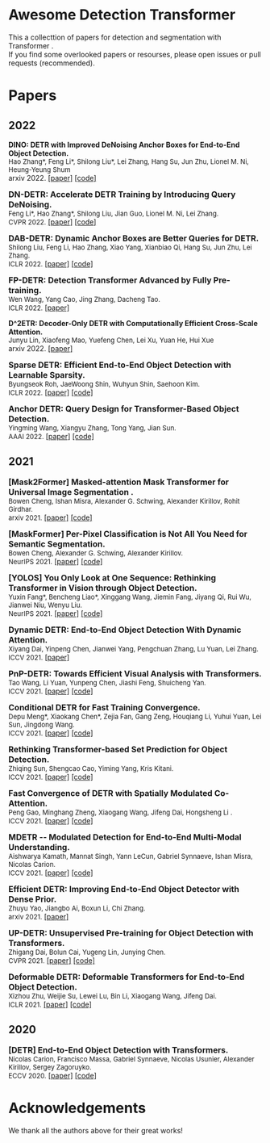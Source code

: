 # Awesome Detection Transformer
This a collecttion of papers for detection and segmentation with Transformer .
</br>
If you find some overlooked papers or resourses, please open issues or pull requests (recommended).

# Papers
## 2022
<p>
<b>DINO: DETR with Improved DeNoising Anchor Boxes for End-to-End Object Detection.</b> 
<br>
<font size=2>Hao Zhang*, Feng Li*, Shilong Liu*, Lei Zhang, Hang Su, Jun Zhu, Lionel M. Ni, Heung-Yeung Shum</font>
<br>
arxiv 2022.
<a href='https://arxiv.org/abs/2203.03605'>[paper]</a> <a href='https://github.com/IDEACVR/DINO'>[code]</a>  
</p>

<p>
<font size=3><b>DN-DETR: Accelerate DETR Training by Introducing Query DeNoising.</b></font>
<br>
<font size=2>Feng Li*, Hao Zhang*, Shilong Liu, Jian Guo, Lionel M. Ni, Lei Zhang.</font>
<br>
<font size=2>CVPR 2022.</font>
<a href='https://arxiv.org/abs/2203.01305'>[paper]</a> <a href='https://github.com/FengLi-ust/DN-DETR'>[code]</a>    
</p>

<p>
<font size=3><b>DAB-DETR: Dynamic Anchor Boxes are Better Queries for DETR.</b></font>
<br>
<font size=2>Shilong Liu, Feng Li, Hao Zhang, Xiao Yang, Xianbiao Qi, Hang Su, Jun Zhu, Lei Zhang.</font>
<br>
<font size=2>ICLR 2022.</font>
<a href='https://arxiv.org/abs/2201.12329'>[paper]</a> <a href='https://github.com/SlongLiu/DAB-DETR'>[code]</a>    
</p>

<p>
<font size=3><b>FP-DETR: Detection Transformer Advanced by Fully Pre-training.</b></font>
<br>
<font size=2>Wen Wang, Yang Cao, Jing Zhang, Dacheng Tao.</font>
<br>
<font size=2>ICLR 2022.</font>
<a href='https://openreview.net/pdf?id=yjMQuLLcGWK'>[paper]</a>    
</p>

<p>
<b>D^2ETR: Decoder-Only DETR with Computationally Efficient Cross-Scale Attention.</b> 
<br>
<font size=2>Junyu Lin, Xiaofeng Mao, Yuefeng Chen, Lei Xu, Yuan He, Hui Xue</font>
<br>
arxiv 2022.
<a href='https://arxiv.org/abs/2203.00860'>[paper]</a>  
</p>


<p>
<font size=3><b>Sparse DETR: Efficient End-to-End Object Detection with Learnable Sparsity.</b></font>
<br>
<font size=2>Byungseok Roh, JaeWoong Shin, Wuhyun Shin, Saehoon Kim.</font>
<br>
<font size=2>ICLR 2022.</font>
<a href='https://arxiv.org/abs/2111.14330v2'>[paper]</a> <a href='https://github.com/kakaobrain/sparse-detr'>[code]</a>    
</p>

<p>
<font size=3><b>Anchor DETR: Query Design for Transformer-Based Object Detection.</b></font>
<br>
<font size=2>Yingming Wang, Xiangyu Zhang, Tong Yang, Jian Sun.</font>
<br>
<font size=2>AAAI 2022.</font>
<a href='https://arxiv.org/abs/2109.07107v2'>[paper]</a> <a href='https://github.com/megvii-research/AnchorDETR'>[code]</a>    
</p>




## 2021
<p>
<font size=3><b>[Mask2Former] Masked-attention Mask Transformer for Universal Image Segmentation .</b></font>
<br>
<font size=2>Bowen Cheng, Ishan Misra, Alexander G. Schwing, Alexander Kirillov, Rohit Girdhar.</font>
<br>
<font size=2>arxiv 2021.</font>
<a href='https://arxiv.org/abs/2112.01527'>[paper]</a> <a href='https://github.com/facebookresearch/Mask2Former'>[code]</a>    
</p>

<p>
<font size=3><b>[MaskFormer] Per-Pixel Classification is Not All You Need for Semantic Segmentation.</b></font>
<br>
<font size=2>Bowen Cheng, Alexander G. Schwing, Alexander Kirillov.</font>
<br>
<font size=2>NeurIPS 2021.</font>
<a href='https://arxiv.org/abs/2107.06278'>[paper]</a> <a href='https://github.com/facebookresearch/MaskFormer'>[code]</a>    
</p>

<p>
<font size=3><b>[YOLOS] You Only Look at One Sequence: Rethinking Transformer in Vision through Object Detection.</b></font>
<br>
<font size=2>Yuxin Fang*, Bencheng Liao*, Xinggang Wang, Jiemin Fang, Jiyang Qi, Rui Wu, Jianwei Niu, Wenyu Liu.</font>
<br>
<font size=2>NeurIPS 2021.</font>
<a href='https://arxiv.org/abs/2106.00666'>[paper]</a> <a href='https://github.com/hustvl/YOLOS'>[code]</a>    
</p>

<p>
<font size=3><b>Dynamic DETR: End-to-End Object Detection With Dynamic Attention.</b></font>
<br>
<font size=2>Xiyang Dai, Yinpeng Chen, Jianwei Yang, Pengchuan Zhang, Lu Yuan, Lei Zhang.</font>
<br>
<font size=2>ICCV 2021.</font>
<a href='https://openaccess.thecvf.com/content/ICCV2021/papers/Dai_Dynamic_DETR_End-to-End_Object_Detection_With_Dynamic_Attention_ICCV_2021_paper.pdf'>[paper]</a> 
<!-- <a href='https://github.com/atten4vis/conditionaldetr'>[code]</a>     -->
</p>

<p>
<font size=3><b>PnP-DETR: Towards Efficient Visual Analysis with Transformers.</b></font>
<br>
<font size=2>Tao Wang, Li Yuan, Yunpeng Chen, Jiashi Feng, Shuicheng Yan.</font>
<br>
<font size=2>ICCV 2021.</font>
<a href='https://openaccess.thecvf.com/content/ICCV2021/papers/Wang_PnP-DETR_Towards_Efficient_Visual_Analysis_With_Transformers_ICCV_2021_paper.pdf'>[paper]</a> 
<a href='https://github.com/twangnh/pnp-detr'>[code]</a>
</p>

<p>
<font size=3><b>Conditional DETR for Fast Training Convergence.</b></font>
<br>
<font size=2>Depu Meng*, Xiaokang Chen*, Zejia Fan, Gang Zeng, Houqiang Li, Yuhui Yuan, Lei Sun, Jingdong Wang.</font>
<br>
<font size=2>ICCV 2021.</font>
<a href='https://arxiv.org/abs/2108.06152v2'>[paper]</a> <a href='https://github.com/atten4vis/conditionaldetr'>[code]</a>    
</p>

<p>
<font size=3><b>Rethinking Transformer-based Set Prediction for Object Detection.</b></font>
<br>
<font size=2>Zhiqing Sun, Shengcao Cao, Yiming Yang, Kris Kitani.</font>
<br>
<font size=2>ICCV 2021.</font>
<a href='https://arxiv.org/abs/2011.10881'>[paper]</a> <a href='https://github.com/edward-sun/tsp-detection'>[code]</a>    
</p>

<p>
<font size=3><b>Fast Convergence of DETR with Spatially Modulated Co-Attention.</b></font>
<br>
<font size=2>Peng Gao, Minghang Zheng, Xiaogang Wang, Jifeng Dai, Hongsheng Li .</font>
<br>
<font size=2>ICCV 2021.</font>
<a href='https://arxiv.org/abs/2010.04159v4'>[paper]</a> <a href='https://github.com/gaopengcuhk/SMCA-DETR'>[code]</a>    
</p>

<p>
<font size=3><b>MDETR -- Modulated Detection for End-to-End Multi-Modal Understanding.</b></font>
<br>
<font size=2>Aishwarya Kamath, Mannat Singh, Yann LeCun, Gabriel Synnaeve, Ishan Misra, Nicolas Carion.</font>
<br>
<font size=2>ICCV 2021.</font>
<a href='https://arxiv.org/abs/2104.12763'>[paper]</a> <a href='https://github.com/ashkamath/mdetr'>[code]</a>    
</p>

<p>
<font size=3><b>Efficient DETR: Improving End-to-End Object Detector with Dense Prior.</b></font>
<br>
<font size=2>Zhuyu Yao, Jiangbo Ai, Boxun Li, Chi Zhang.</font>
<br>
<font size=2>arxiv 2021.</font>
<a href='https://arxiv.org/abs/2104.01318'>[paper]</a>
<!-- <a href='https://github.com/dddzg/up-detr'>[code]</a>     -->
</p>

<p>
<font size=3><b>UP-DETR: Unsupervised Pre-training for Object Detection with Transformers.</b></font>
<br>
<font size=2>Zhigang Dai, Bolun Cai, Yugeng Lin, Junying Chen.</font>
<br>
<font size=2>CVPR 2021.</font>
<a href='https://arxiv.org/abs/2011.09094'>[paper]</a> <a href='https://github.com/dddzg/up-detr'>[code]</a>    
</p>

<p>
<font size=3><b>Deformable DETR: Deformable Transformers for End-to-End Object Detection.</b></font>
<br>
<font size=2>Xizhou Zhu, Weijie Su, Lewei Lu, Bin Li, Xiaogang Wang, Jifeng Dai.</font>
<br>
<font size=2>ICLR 2021.</font>
<a href='https://arxiv.org/abs/2010.04159v4'>[paper]</a> <a href='https://github.com/fundamentalvision/Deformable-DETR'>[code]</a>    
</p>

## 2020
<p>
<font size=3><b>[DETR] End-to-End Object Detection with Transformers.</b></font>
<br>
<font size=2>Nicolas Carion, Francisco Massa, Gabriel Synnaeve, Nicolas Usunier, Alexander Kirillov, Sergey Zagoruyko.</font>
<br>
<font size=2>ECCV 2020.</font>
<a href='https://arxiv.org/abs/2005.12872'>[paper]</a> <a href='https://github.com/facebookresearch/detr'>[code]</a>    
</p>

# Acknowledgements
We thank all the authors above for their great works!
